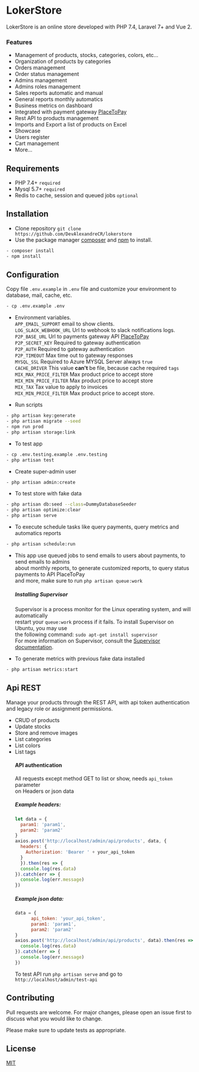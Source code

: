 # LokerStore

LokerStore is an online store developed with PHP 7.4, Laravel 7+ and Vue 2.

### Features

- Management of products, stocks, categories, colors, etc... 
- Organization of products by categories
- Orders management
- Order status management
- Admins management
- Admins roles management
- Sales reports automatic and manual
- General reports monthly automatics
- Business metrics on dashboard 
- Integrated with payment gateway [PlaceToPay](https://www.placetopay.com/web/)
- Rest API to products management
- Imports and Export a list of products on Excel
- Showcase 
- Users register
- Cart management
- More...

## Requirements 

- PHP 7.4+ `required`
- Mysql 5.7+ `required`
- Redis to cache, session and queued jobs  `optional`

## Installation

- Clone repository `git clone https://github.com/DevAlexandreCR/lokerstore`
- Use the package manager [composer](https://getcomposer.org/download/) and [npm](https://nodejs.org/es/) to install.

```bash
- composer install
- npm install
```

## Configuration
Copy file `.env.example` in `.env` file and customize your environment to database, mail, cache, etc.

```bash
- cp .env.example .env
```
- Environment variables.   
 `APP_EMAIL_SUPPORT` email to show clients.   
 `LOG_SLACK_WEBHOOK_URL` Url to webhook to slack notifications logs.   
 `P2P_BASE_URL` Url to payments gateway API [PlaceToPay](https://www.placetopay.com/web/)  
 `P2P_SECRET_KEY` Required to gateway authentication     
 `P2P_AUTH` Required to gateway authentication  
 `P2P_TIMEOUT` Max time out to gateway responses  
 `MYSQL_SSL` Required to Azure MYSQL Server always `true`   
 `CACHE_DRIVER` This value **can't** be file, because cache required `tags`   
 `MIX_MAX_PRICE_FILTER` Max product price to accept store  
 `MIX_MIN_PRICE_FILTER` Max product price to accept store  
 `MIX_TAX` Tax value to apply to invoices  
 `MIX_MIN_PRICE_FILTER` Max product price to accept store.  

- Run scripts
```bash
- php artisan key:generate
- php artisan migrate --seed
- npm run prod 
- php artisan storage:link
```
- To test app
```bash
- cp .env.testing.example .env.testing
- php artisan test
```
- Create super-admin user
```bash
- php artisan admin:create
```
- To test store with fake data
```bash
- php artisan db:seed --class=DummyDatabaseSeeder
- php artisan optimize:clear
- php artisan serve
```
- To execute schedule tasks like query payments, query metrics and automatics reports
```bash
- php artisan schedule:run
```

- This app use queued jobs to send emails to users about payments, to send emails to admins      
about monthly reports, to generate customized reports, to query status payments to API PlaceToPay  
and more, make sure to run `php artisan queue:work` 
    ##### Installing Supervisor  
    Supervisor is a process monitor for the Linux operating system, and will automatically  
    restart your `queue:work` process if it fails. To install Supervisor on Ubuntu, you may use  
    the following command: `sudo apt-get install supervisor`  
    For more information on Supervisor, consult the [Supervisor documentation](http://supervisord.org/index.html).

- To generate metrics with previous fake data installed
```bash
- php artisan metrics:start
```

## Api REST
Manage your products through the REST API, with api token authentication  
and legacy role or assignment permissions.

- CRUD of products
- Update stocks
- Store and remove images
- List categories
- List colors
- List tags
    #### API authentication
    All requests except method GET to list or show, needs `api_token` parameter  
    on Headers or json data  
    ##### Example headers:
    ```js
    let data = {
      param1: 'param1',
      param2: 'param2'
    }
    axios.post('http://localhost/admin/api/products', data, {
      headers: {
        Authorization: 'Bearer ' + your_api_token
      }
      }).then(res => {
      console.log(res.data)
    }).catch(err => {
      console.log(err.message)
    })
    ```
    ##### Example json data:  
    ```js
    data = {
          api_token: 'your_api_token',
          param1: 'param1',
          param2: 'param2'
    }
    axios.post('http://localhost/admin/api/products', data).then(res => {
      console.log(res.data)
    }).catch(err => {
      console.log(err.message)
    })
    ```
    To test API run `php artisan serve` and go to `http://localhost/admin/test-api`
## Contributing
Pull requests are welcome. For major changes, please open an issue first to discuss what you would like to change.

Please make sure to update tests as appropriate.

## License
[MIT](https://choosealicense.com/licenses/mit/)
